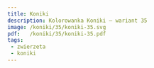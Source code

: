 ```yaml
---
title: Koniki
description: Kolorowanka Koniki – wariant 35
image: /koniki/35/koniki-35.svg
pdf:   /koniki/35/koniki-35.pdf
tags:
 - zwierzeta
 - koniki
---
```

